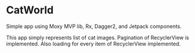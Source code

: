 # CatWorld
Simple app using Moxy MVP lib, Rx, Dagger2, and Jetpack components.

This app simply represents list of cat images. Pagination of RecyclerView is implemented. 
Also loading for every item of RecyclerView implemented. 
